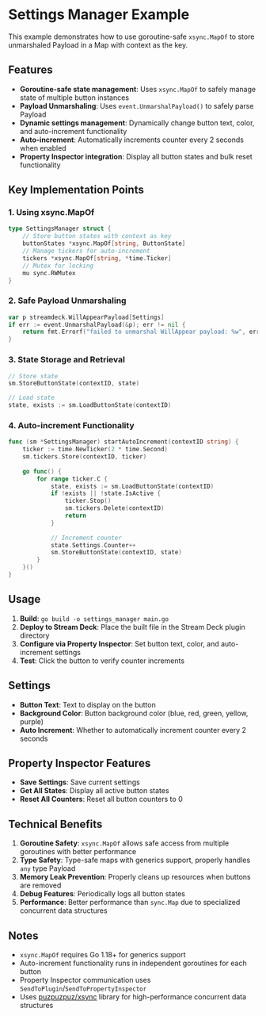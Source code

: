 # Settings Manager Example

This example demonstrates how to use goroutine-safe `xsync.MapOf` to store unmarshaled Payload in a Map with context as the key.

## Features

- **Goroutine-safe state management**: Uses `xsync.MapOf` to safely manage state of multiple button instances
- **Payload Unmarshaling**: Uses `event.UnmarshalPayload()` to safely parse Payload
- **Dynamic settings management**: Dynamically change button text, color, and auto-increment functionality
- **Auto-increment**: Automatically increments counter every 2 seconds when enabled
- **Property Inspector integration**: Display all button states and bulk reset functionality

## Key Implementation Points

### 1. Using xsync.MapOf

```go
type SettingsManager struct {
    // Store button states with context as key
    buttonStates *xsync.MapOf[string, ButtonState]
    // Manage tickers for auto-increment
    tickers *xsync.MapOf[string, *time.Ticker]
    // Mutex for locking
    mu sync.RWMutex
}
```

### 2. Safe Payload Unmarshaling

```go
var p streamdeck.WillAppearPayload[Settings]
if err := event.UnmarshalPayload(&p); err != nil {
    return fmt.Errorf("failed to unmarshal WillAppear payload: %w", err)
}
```

### 3. State Storage and Retrieval

```go
// Store state
sm.StoreButtonState(contextID, state)

// Load state
state, exists := sm.LoadButtonState(contextID)
```

### 4. Auto-increment Functionality

```go
func (sm *SettingsManager) startAutoIncrement(contextID string) {
    ticker := time.NewTicker(2 * time.Second)
    sm.tickers.Store(contextID, ticker)
    
    go func() {
        for range ticker.C {
            state, exists := sm.LoadButtonState(contextID)
            if !exists || !state.IsActive {
                ticker.Stop()
                sm.tickers.Delete(contextID)
                return
            }
            
            // Increment counter
            state.Settings.Counter++
            sm.StoreButtonState(contextID, state)
        }
    }()
}
```

## Usage

1. **Build**: `go build -o settings_manager main.go`
2. **Deploy to Stream Deck**: Place the built file in the Stream Deck plugin directory
3. **Configure via Property Inspector**: Set button text, color, and auto-increment settings
4. **Test**: Click the button to verify counter increments

## Settings

- **Button Text**: Text to display on the button
- **Background Color**: Button background color (blue, red, green, yellow, purple)
- **Auto Increment**: Whether to automatically increment counter every 2 seconds

## Property Inspector Features

- **Save Settings**: Save current settings
- **Get All States**: Display all active button states
- **Reset All Counters**: Reset all button counters to 0

## Technical Benefits

1. **Goroutine Safety**: `xsync.MapOf` allows safe access from multiple goroutines with better performance
2. **Type Safety**: Type-safe maps with generics support, properly handles `any` type Payload
3. **Memory Leak Prevention**: Properly cleans up resources when buttons are removed  
4. **Debug Features**: Periodically logs all button states
5. **Performance**: Better performance than `sync.Map` due to specialized concurrent data structures

## Notes

- `xsync.MapOf` requires Go 1.18+ for generics support
- Auto-increment functionality runs in independent goroutines for each button
- Property Inspector communication uses `SendToPlugin`/`SendToPropertyInspector`
- Uses [puzpuzpuz/xsync](https://github.com/puzpuzpuz/xsync) library for high-performance concurrent data structures
